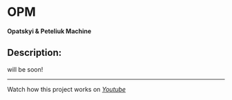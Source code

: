 # OPM
**Opatskyi & Peteliuk Machine**

## Description:
will be soon!

***
Watch how this project works on [*Youtube*](https://www.youtube.com/watch?v=wQaR6s_qB7E)